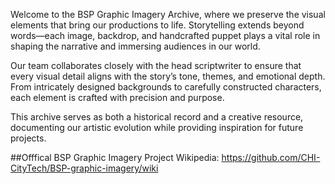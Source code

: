 Welcome to the BSP Graphic Imagery Archive, where we preserve the visual elements that bring our productions to life. Storytelling extends beyond words—each image, backdrop, and handcrafted puppet plays a vital role in shaping the narrative and immersing audiences in our world.

Our team collaborates closely with the head scriptwriter to ensure that every visual detail aligns with the story’s tone, themes, and emotional depth. From intricately designed backgrounds to carefully constructed characters, each element is crafted with precision and purpose.

This archive serves as both a historical record and a creative resource, documenting our artistic evolution while providing inspiration for future projects.

##Offfical BSP Graphic Imagery Project Wikipedia: 
https://github.com/CHI-CityTech/BSP-graphic-imagery/wiki
